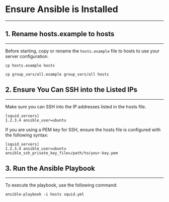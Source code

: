 # Ensure Ansible is Installed
------------

## 1. Rename hosts.example to hosts
------------
Before starting, copy or rename the `hosts.example` file to hosts to use your server configuration.

```
cp hosts.example hosts
```

```
cp group_vars/all.example group_vars/all hosts
```

## 2. Ensure You Can SSH into the Listed IPs
------------

Make sure you can SSH into the IP addresses listed in the hosts file. 
```
[squid_servers]
1.2.3.4 ansible_user=ubuntu
```
If you are using a PEM key for SSH, ensure the hosts file is configured with the following syntax:
```
[squid_servers]
1.2.3.4 ansible_user=ubuntu ansible_ssh_private_key_file=/path/to/your-key.pem
```

## 3. Run the Ansible Playbook
------------

To execute the playbook, use the following command:
```
ansible-playbook -i hosts squid.yml
```

